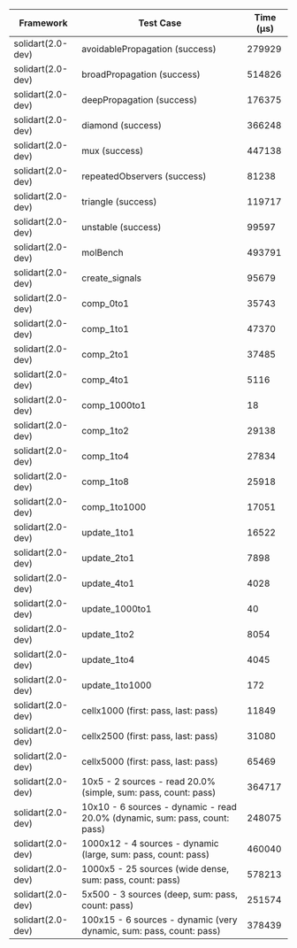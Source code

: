 | Framework | Test Case | Time (μs) |
| --- | --- | --- |
| solidart(2.0-dev) | avoidablePropagation (success) | 279929 |
| solidart(2.0-dev) | broadPropagation (success) | 514826 |
| solidart(2.0-dev) | deepPropagation (success) | 176375 |
| solidart(2.0-dev) | diamond (success) | 366248 |
| solidart(2.0-dev) | mux (success) | 447138 |
| solidart(2.0-dev) | repeatedObservers (success) | 81238 |
| solidart(2.0-dev) | triangle (success) | 119717 |
| solidart(2.0-dev) | unstable (success) | 99597 |
| solidart(2.0-dev) | molBench | 493791 |
| solidart(2.0-dev) | create_signals | 95679 |
| solidart(2.0-dev) | comp_0to1 | 35743 |
| solidart(2.0-dev) | comp_1to1 | 47370 |
| solidart(2.0-dev) | comp_2to1 | 37485 |
| solidart(2.0-dev) | comp_4to1 | 5116 |
| solidart(2.0-dev) | comp_1000to1 | 18 |
| solidart(2.0-dev) | comp_1to2 | 29138 |
| solidart(2.0-dev) | comp_1to4 | 27834 |
| solidart(2.0-dev) | comp_1to8 | 25918 |
| solidart(2.0-dev) | comp_1to1000 | 17051 |
| solidart(2.0-dev) | update_1to1 | 16522 |
| solidart(2.0-dev) | update_2to1 | 7898 |
| solidart(2.0-dev) | update_4to1 | 4028 |
| solidart(2.0-dev) | update_1000to1 | 40 |
| solidart(2.0-dev) | update_1to2 | 8054 |
| solidart(2.0-dev) | update_1to4 | 4045 |
| solidart(2.0-dev) | update_1to1000 | 172 |
| solidart(2.0-dev) | cellx1000 (first: pass, last: pass) | 11849 |
| solidart(2.0-dev) | cellx2500 (first: pass, last: pass) | 31080 |
| solidart(2.0-dev) | cellx5000 (first: pass, last: pass) | 65469 |
| solidart(2.0-dev) | 10x5 - 2 sources - read 20.0% (simple, sum: pass, count: pass) | 364717 |
| solidart(2.0-dev) | 10x10 - 6 sources - dynamic - read 20.0% (dynamic, sum: pass, count: pass) | 248075 |
| solidart(2.0-dev) | 1000x12 - 4 sources - dynamic (large, sum: pass, count: pass) | 460040 |
| solidart(2.0-dev) | 1000x5 - 25 sources (wide dense, sum: pass, count: pass) | 578213 |
| solidart(2.0-dev) | 5x500 - 3 sources (deep, sum: pass, count: pass) | 251574 |
| solidart(2.0-dev) | 100x15 - 6 sources - dynamic (very dynamic, sum: pass, count: pass) | 378439 |
